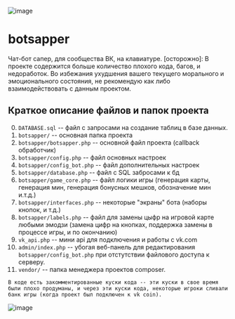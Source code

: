 ![image](https://user-images.githubusercontent.com/21163205/233724223-5ec4d698-956a-431c-b843-b2c7016991c8.png)

# botsapper
Чат-бот сапер, для сообщества ВК, на клавиатуре. [осторожно]: В проекте содержится больше количество плохого кода, багов, и недоработок. Во избежания ухудшения вашего текущего морального и эмоционального состояния, не рекомендую как либо взаимодействовать с данным проектом. 

## Краткое описание файлов и папок проекта
0. `DATABASE.sql` -- файл с запросами на создание таблиц в базе данных.
1. `botsapper/` -- основная папка проекта
2. `botsapper/botsapper.php` -- основной файл проекта (callback обработчик)
3. `botsapper/config.php` -- файл основных настроек
4. `botsapper/config_bot.php` -- файл дополнительных настроек
5. `botsapper/database.php` -- файл с SQL забросами к бд
6. `botsapper/game_core.php` -- файл логики игры (генерация карты, генерация мин, генерация бонусных мешков, обозначение мин и.т.д.)
7. `botsapper/interfaces.php` -- некоторые "экраны" бота (наборы кнопок, и т.д.)
8. `botsapper/labels.php` -- файл для замены цыфр на игровой карте любыми эмодзи (замена цифр на кнопках, поддержка замены в процессе игры, и по окончанию)
9. `vk_api.php` -- мини api для подключения и работы с vk.com
10. `admin/index.php` -- убогая веб-панель для редактирования ``` botsapper/config_bot.php ``` при отстутствии файлового доступа к серверу.
11. `vendor/` -- папка менеджера проектов composer.

``` В коде есть закомментированные куски кода -- эти куски в свое время были плохо продуманы, и через эти куски кода, некоторые игроки сливали банк игры (когда проект был подключен к vk coin).  ```

![image](https://user-images.githubusercontent.com/21163205/233724236-cf063dc9-6e6d-4431-bde4-5c4ff5cceae1.png)
